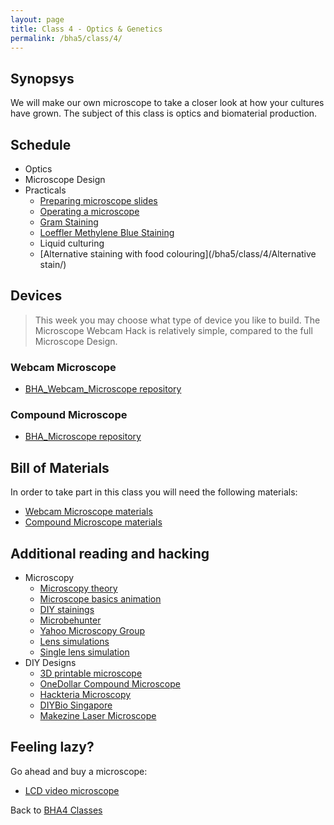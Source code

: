 ```yaml
---
layout: page
title: Class 4 - Optics & Genetics
permalink: /bha5/class/4/
---
```


## Synopsys

We will make our own microscope to take a closer look at how your
cultures have grown. The subject of this class is optics and biomaterial production.

## Schedule

* Optics 
* Microscope Design 
* Practicals
  * [Preparing microscope slides](/bha5/class/4/preparing-slides/)
  * [Operating a microscope](/bha5/class/4/operating-microscope/)
  * [Gram Staining](/bha5/class/4/gram-staining/)
  * [Loeffler Methylene Blue Staining](/bha5/class/4/loeffler-staining/)
  * Liquid culturing
  * [Alternative staining with food colouring](/bha5/class/4/Alternative stain/)

## Devices

> This week you may choose what type of device you like to build. The Microscope Webcam Hack is relatively simple, compared to the full Microscope Design.

### Webcam Microscope

* [BHA_Webcam_Microscope repository](https://github.com/BioHackAcademy/BHA_Webcam_Microscope)

### Compound Microscope

* [BHA_Microscope repository](https://github.com/BioHackAcademy/BHA_Microscope)

## Bill of Materials

In order to take part in this class you will need the following materials:

* [Webcam Microscope materials](https://github.com/BioHackAcademy/BHA_Webcam_Microscope/blob/master/BoM.md)
* [Compound Microscope materials](https://github.com/BioHackAcademy/BHA_Microscope/blob/master/BoM.md)

## Additional reading and hacking

* Microscopy
  * [Microscopy theory](http://micro.magnet.fsu.edu/primer/anatomy/anatomy.html)
  * [Microscope basics animation](http://virtual.itg.uiuc.edu/training/LM_tutorial/)
  * [DIY stainings](http://www.crscientific.com/microscope-stain.html)
  * [Microbehunter](http://www.microbehunter.com/)
  * [Yahoo Microscopy Group](https://groups.yahoo.com/neo/groups/Microscope/info)
  * [Lens simulations](http://educypedia.karadimov.info/education/physicsjavalabolenses.htm)
  * [Single lens simulation](https://phet.colorado.edu/sims/geometric-optics/geometric-optics_en.html)
* DIY Designs
  * [3D printable microscope](http://www.thingiverse.com/thing:77450)
  * [OneDollar Compound Microscope](http://www.funsci.com/fun3_en/ucomp1/ucomp1.htm)
  * [Hackteria Microscopy](http://hackteria.org/wiki/index.php/DIY_microscopy)
  * [DIYBio Singapore](https://diybiosingapore.wordpress.com/2014/06/22/diy-webcam-microscope-sg-style-2/)
  * [Makezine Laser Microscope](http://makezine.com/projects/make-36-boards/laser-projection-microscope/)

## Feeling lazy?

Go ahead and buy a microscope:

* [LCD video microscope](https://www.conrad.nl/nl/bresser-lcd-microscoop-35-inch-40x-1600x-815889.html)

Back to [BHA4 Classes](/bha4/classes/)
